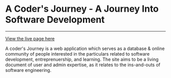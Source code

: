 # A Coder's Journey - A Journey Into Software Development

<hr>

<a href="https://a-coders-journey.herokuapp.com/">View the live page here</a> 

A coder's Journey is a web application which serves as a database & online 
community of people interested in the particulars related to software development,
entreprenuership, and learning. The site aims to be a living document of user and 
admin expertise, as it relates to the ins-and-outs of software engineering.

